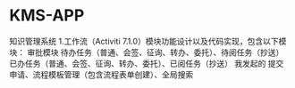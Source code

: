 # KMS-APP
知识管理系统
1.工作流（Activiti 7.1.0）模块功能设计以及代码实现，包含以下模块：
  审批模块
     待办任务（普通、会签、征询、转办、委托）、待阅任务（抄送）
     已办任务（普通、会签、征询、转办、委托）、已阅任务（抄送）
     我发起的
     提交申请、流程模板管理（包含流程表单创建）、全局搜索
  

